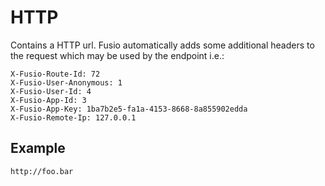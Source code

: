 
# HTTP

Contains a HTTP url. Fusio automatically adds some additional headers to the 
request which may be used by the endpoint i.e.:

```http
X-Fusio-Route-Id: 72
X-Fusio-User-Anonymous: 1
X-Fusio-User-Id: 4
X-Fusio-App-Id: 3
X-Fusio-App-Key: 1ba7b2e5-fa1a-4153-8668-8a855902edda
X-Fusio-Remote-Ip: 127.0.0.1
```

## Example

```
http://foo.bar
```
